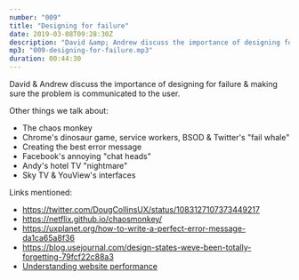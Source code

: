 ```yaml
---
number: "009"
title: "Designing for failure"
date: 2019-03-08T09:28:30Z
description: "David &amp; Andrew discuss the importance of designing for failure &amp; making sure the problem is communicated to the user."
mp3: "009-designing-for-failure.mp3"
duration: 00:44:30
---
```


David & Andrew discuss the importance of designing for failure & making sure the problem is communicated to the user.

Other things we talk about:

 - The chaos monkey
 - Chrome's dinosaur game, service workers, BSOD & Twitter's "fail whale"
 - Creating the best error message
 - Facebook's annoying "chat heads"
 - Andy's hotel TV "nightmare"
 - Sky TV & YouView's interfaces


Links mentioned:

 - https://twitter.com/DougCollinsUX/status/1083127107373449217
 - https://netflix.github.io/chaosmonkey/
 - https://uxplanet.org/how-to-write-a-perfect-error-message-da1ca65a8f36
 - https://blog.usejournal.com/design-states-weve-been-totally-forgetting-79fcf22c88a3
 -  [Understanding website performance](https://www.tribeuk.co.uk/blog/understanding-website-performance) 
